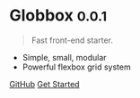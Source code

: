 # Globbox <small>0.0.1</small>

> Fast front-end starter.

- Simple, small, modular
- Powerful flexbox grid system


[GitHub](https://github.com/globalis-ms/globbox)
[Get Started](#starter-kit)
